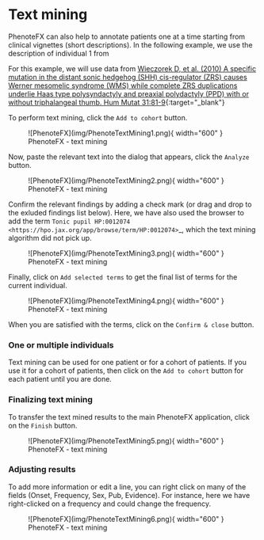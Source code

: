 # Text mining


PhenoteFX can also help to annotate patients one at a time starting from clinical vignettes (short descriptions).
In the following example, we use the description of individual 1 from 


For this example, we will use data from 
[Wieczorek D, et al. (2010) A specific mutation in the distant sonic hedgehog (SHH) cis-regulator (ZRS) causes 
Werner mesomelic syndrome (WMS) while complete ZRS duplications underlie Haas type polysyndactyly and preaxial polydactyly 
(PPD) with or without triphalangeal thumb. Hum Mutat 31:81-9](https://pubmed.ncbi.nlm.nih.gov/19847792/){:target="_blank"}



To perform text mining, click the ``Add to cohort`` button.

<figure markdown>
![PhenoteFX](img/PhenoteTextMining1.png){ width="600" }
<figcaption>PhenoteFX - text mining</figcaption>
</figure>



 Now, paste  the relevant text into the dialog that appears, click the ``Analyze`` button.

<figure markdown>
![PhenoteFX](img/PhenoteTextMining2.png){ width="600" }
<figcaption>PhenoteFX - text mining</figcaption>
</figure>


Confirm the relevant findings by adding a check mark (or drag and drop to the exluded findings list below). Here, we
have also used the browser to add the term `Tonic pupil HP:0012074 <https://hpo.jax.org/app/browse/term/HP:0012074>`_, 
which the text mining algorithm did not pick up.

<figure markdown>
![PhenoteFX](img/PhenoteTextMining3.png){ width="600" }
<figcaption>PhenoteFX - text mining</figcaption>
</figure>

Finally, click on ``Add selected terms`` to get the final list of terms for the current individual.

<figure markdown>
![PhenoteFX](img/PhenoteTextMining4.png){ width="600" }
<figcaption>PhenoteFX - text mining</figcaption>
</figure>

When you are satisfied with the terms, click on the ``Confirm & close`` button.


### One or multiple individuals


Text mining can be used for one patient or for a cohort of patients. If you use it for a cohort of 
patients, then click on the ``Add to cohort`` button for each patient until you are done.


### Finalizing text mining


To transfer the text mined results to the main PhenoteFX application, click on the ``Finish`` button.


<figure markdown>
![PhenoteFX](img/PhenoteTextMining5.png){ width="600" }
<figcaption>PhenoteFX - text mining</figcaption>
</figure>

### Adjusting results


To add more information or edit a line, you can right click on many of the fields (Onset, Frequency, Sex, Pub, Evidence).
For instance, here we have right-clicked on a frequency and could change the frequency.

<figure markdown>
![PhenoteFX](img/PhenoteTextMining6.png){ width="600" }
<figcaption>PhenoteFX - text mining</figcaption>
</figure>